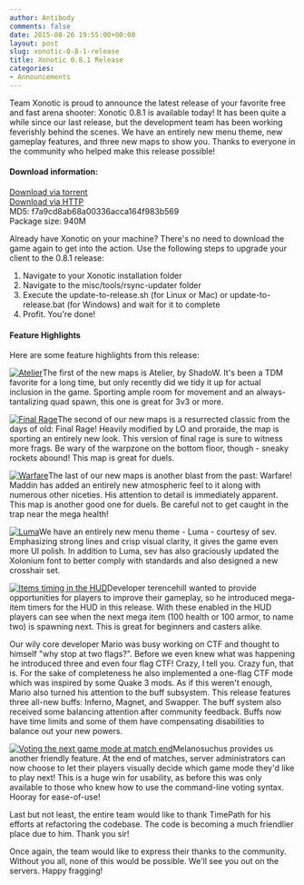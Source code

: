 ```yaml
---
author: Antibody
comments: false
date: 2015-08-26 19:55:00+00:00
layout: post
slug: xonotic-0-8-1-release
title: Xonotic 0.8.1 Release
categories:
- Announcements
---
```

Team Xonotic is proud to announce the latest release of your favorite free and fast arena shooter: Xonotic 0.8.1 is available today! It has been quite a while since our last release, but the development team has been working feverishly behind the scenes. We have an entirely new menu theme, new gameplay features, and three new maps to show you. Thanks to everyone in the community who helped make this release possible!

#### Download information:

[Download via torrent](http://dl.xonotic.org/xonotic-0.8.1.zip.torrent)  
[Download via HTTP](http://dl.xonotic.org/xonotic-0.8.1.zip)  
MD5: f7a9cd8ab68a00336acca164f983b569  
Package size: 940M  

Already have Xonotic on your machine? There's no need to download the game again to get into the action. Use the following steps to upgrade your client to the 0.8.1 release:

  1. Navigate to your Xonotic installation folder
  2. Navigate to the misc/tools/rsync-updater folder
  3. Execute the update-to-release.sh (for Linux or Mac) or update-to-release.bat (for Windows) and wait for it to complete
  4. Profit. You're done!

#### Feature Highlights

Here are some feature highlights from this release:

<a href="/m/uploads/2015/08/8point1_atelier.jpg"><img src="/m/uploads/2015/08/8point1_atelier_t.jpg" title="Atelier" class="left th m10"></a>The first of the new maps is Atelier, by ShadoW. It's been a TDM favorite for a long time, but only recently did we tidy it up for actual inclusion in the game. Sporting ample room for movement and an always-tantalizing quad spawn, this one is great for 3v3 or more.

<a href="/m/uploads/2015/08/8point1_final_rage.jpg"><img src="/m/uploads/2015/08/8point1_final_rage_t.jpg" title="Final Rage" class="right th m10"></a>The second of our new maps is a resurrected classic from the days of old: Final Rage! Heavily modified by LO and proraide, the map is sporting an entirely new look. This version of final rage is sure to witness more frags. Be wary of the warpzone on the bottom floor, though - sneaky rockets abound! This map is great for duels.

<a href="/m/uploads/2015/08/8point1_warfare.jpg"><img src="/m/uploads/2015/08/8point1_warfare_t.jpg" title="Warfare" class="left th m10"></a>The last of our new maps is another blast from the past: Warfare! Maddin has added an entirely new atmospheric feel to it along with numerous other niceties. His attention to detail is immediately apparent. This map is another good one for duels. Be careful not to get caught in the trap near the mega health!

<a href="/m/uploads/2015/08/8point1_luma.jpg"><img src="/m/uploads/2015/08/8point1_luma_t.jpg" title="Luma" class="right th m10"></a>We have an entirely new menu theme - Luma - courtesy of sev. Emphasizing strong lines and crisp visual clarity, it gives the game even more UI polish. In addition to Luma, sev has also graciously updated the Xolonium font to better comply with standards and also designed a new crosshair set.

<a href="/m/uploads/2015/08/8point1_itemstime.jpg"><img src="/m/uploads/2015/08/8point1_itemstime_t.jpg" title="Items timing in the HUD" class="left th m10"></a>Developer terencehill wanted to provide opportunities for players to improve their gameplay, so he introduced mega-item timers for the HUD in this release. With these enabled in the HUD players can see when the next mega item (100 health or 100 armor, to name two) is spawning next. This is great for beginners and casters alike.

Our wily core developer Mario was busy working on CTF and thought to himself "why stop at two flags?". Before we even knew what was happening he introduced three and even four flag CTF! Crazy, I tell you. Crazy fun, that is. For the sake of completeness he also implemented a one-flag CTF mode which was inspired by some Quake 3 mods. As if this weren't enough, Mario also turned his attention to the buff subsystem. This release features three all-new buffs: Inferno, Magnet, and Swapper. The buff system also received some balancing attention after community feedback. Buffs now have time limits and some of them have compensating disabilities to balance out your new powers.

<a href="/m/uploads/2015/08/8point1_voting.jpg"><img src="/m/uploads/2015/08/8point1_voting_t.jpg" title="Voting the next game mode at match end" class="right th m10"></a>Melanosuchus provides us another friendly feature. At the end of matches, server administrators can now choose to let their players visually decide which game mode they'd like to play next! This is a huge win for usability, as before this was only available to those who knew how to use the command-line voting syntax. Hooray for ease-of-use!

Last but not least, the entire team would like to thank TimePath for his efforts at refactoring the codebase. The code is becoming a much friendlier place due to him. Thank you sir!

Once again, the team would like to express their thanks to the community. Without you all, none of this would be possible. We'll see you out on the servers. Happy fragging!
